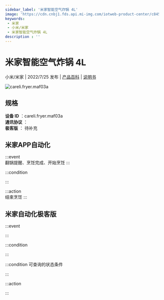 ```yaml
---
sidebar_label: '米家智能空气炸锅 4L'
image: 'https://cdn.cnbj1.fds.api.mi-img.com/iotweb-product-center/c84533ac12cc90cc21a9453db09a091a_1651026903540.png?GalaxyAccessKeyId=AKVGLQWBOVIRQ3XLEW&Expires=9223372036854775807&Signature=+COc86YATqi3G5rrQR9AX2U42kw='
keywords: 
 - 米家
 - 小米/米家
 - 米家智能空气炸锅 4L
description : ''
---
```

# 米家智能空气炸锅 4L

小米/米家 | 2022/7/25 发布 | [产品百科](https://home.mi.com/webapp/content/baike/product/index.html?model=careli.fryer.maf03a/) | [说明书](https://home.mi.com/views/introduction.html?model=careli.fryer.maf03a&region=cn)

![careli.fryer.maf03a](https://cdn.cnbj1.fds.api.mi-img.com/iotweb-product-center/c84533ac12cc90cc21a9453db09a091a_1651026903540.png?GalaxyAccessKeyId=AKVGLQWBOVIRQ3XLEW&Expires=9223372036854775807&Signature=+COc86YATqi3G5rrQR9AX2U42kw=)

## 规格  
> 
**设备 ID** ：careli.fryer.maf03a  
**通讯协议** ：  
**极客版**  ： 待补充 


## 米家APP自动化  

:::event  
翻锅提醒、烹饪完成、开始烹饪
:::

:::condition  

:::

:::action   
结束烹饪
:::

## 米家自动化极客版  

:::event  

:::

:::condition  

:::

:::condition 可查询的状态条件  

:::

:::action  

:::

        
